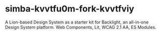 # simba-kvvtfu0m-fork-kvvtfviy
A Lion-based Design System as a starter kit for Backlight, an all-in-one Design System platform. Web Components, Lit, WCAG 2.1 AA, ES Modules.
